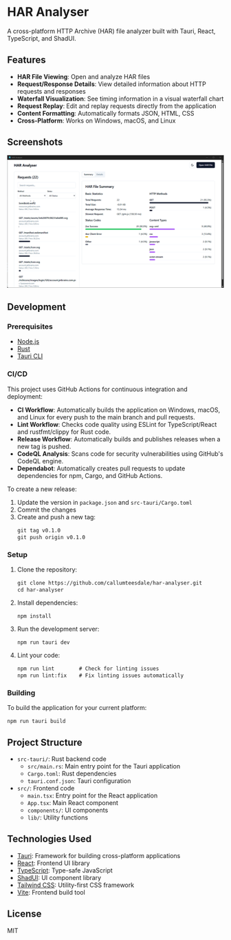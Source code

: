 # HAR Analyser

A cross-platform HTTP Archive (HAR) file analyzer built with Tauri, React, TypeScript, and ShadUI.

## Features

- **HAR File Viewing**: Open and analyze HAR files
- **Request/Response Details**: View detailed information about HTTP requests and responses
- **Waterfall Visualization**: See timing information in a visual waterfall chart
- **Request Replay**: Edit and replay requests directly from the application
- **Content Formatting**: Automatically formats JSON, HTML, CSS
- **Cross-Platform**: Works on Windows, macOS, and Linux

## Screenshots
![HAR Analyser Home Screen](./doc/home.png)

## Development

### Prerequisites

- [Node.js](https://nodejs.org/) 
- [Rust](https://www.rust-lang.org/) 
- [Tauri CLI](https://tauri.app/v1/guides/getting-started/prerequisites)

### CI/CD

This project uses GitHub Actions for continuous integration and deployment:

- **CI Workflow**: Automatically builds the application on Windows, macOS, and Linux for every push to the main branch and pull requests.
- **Lint Workflow**: Checks code quality using ESLint for TypeScript/React and rustfmt/clippy for Rust code.
- **Release Workflow**: Automatically builds and publishes releases when a new tag is pushed.
- **CodeQL Analysis**: Scans code for security vulnerabilities using GitHub's CodeQL engine.
- **Dependabot**: Automatically creates pull requests to update dependencies for npm, Cargo, and GitHub Actions.

To create a new release:

1. Update the version in `package.json` and `src-tauri/Cargo.toml`
2. Commit the changes
3. Create and push a new tag:
   ```
   git tag v0.1.0
   git push origin v0.1.0
   ```

### Setup

1. Clone the repository:
   ```
   git clone https://github.com/callumteesdale/har-analyser.git
   cd har-analyser
   ```

2. Install dependencies:
   ```
   npm install
   ```

3. Run the development server:
   ```
   npm run tauri dev
   ```

4. Lint your code:
   ```
   npm run lint        # Check for linting issues
   npm run lint:fix    # Fix linting issues automatically
   ```

### Building

To build the application for your current platform:

```
npm run tauri build
```

## Project Structure

- `src-tauri/`: Rust backend code
  - `src/main.rs`: Main entry point for the Tauri application
  - `Cargo.toml`: Rust dependencies
  - `tauri.conf.json`: Tauri configuration
- `src/`: Frontend code
  - `main.tsx`: Entry point for the React application
  - `App.tsx`: Main React component
  - `components/`: UI components
  - `lib/`: Utility functions

## Technologies Used

- [Tauri](https://tauri.app/): Framework for building cross-platform applications
- [React](https://reactjs.org/): Frontend UI library
- [TypeScript](https://www.typescriptlang.org/): Type-safe JavaScript
- [ShadUI](https://ui.shadcn.com/): UI component library
- [Tailwind CSS](https://tailwindcss.com/): Utility-first CSS framework
- [Vite](https://vitejs.dev/): Frontend build tool

## License

MIT
